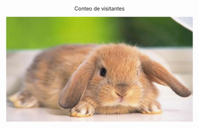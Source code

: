 <div align="center"> 
  <p>Conteo de visitantes</p>
</div>
<img src="https://github.com/AngelPR22/AngelPR22/blob/main/cute-bunny-rabbits-2ffpmk49d82pdjkf.jpg?raw=true" alt="razas-de-gatos">
